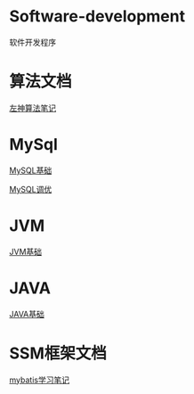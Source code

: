 <!--ts-->
<!--te-->

# Software-development

软件开发程序

# 算法文档

[左神算法笔记](https://github.com/Sui-Xing/Software-development/blob/main/%E7%AE%97%E6%B3%95/%E7%AE%97%E6%B3%95%E9%A2%98%E7%AC%94%E8%AE%B0.md)

# MySql
[MySQL基础](https://github.com/Sui-Xing/Software-development/blob/main/%E5%90%8E%E7%AB%AF/mysql%E5%9F%BA%E7%A1%80.md)

[MySQL调优](https://github.com/Sui-Xing/Software-development/blob/main/%E5%90%8E%E7%AB%AF/mysql%E8%B0%83%E4%BC%98.md)

# JVM
[JVM基础](https://github.com/Sui-Xing/Software-development/blob/main/%E5%90%8E%E7%AB%AF/JVM%E5%9F%BA%E7%A1%80.md)

# JAVA
[JAVA基础](https://github.com/Sui-Xing/Software-development/blob/main/%E5%90%8E%E7%AB%AF/Java/java%E5%9F%BA%E7%A1%80.md)

# SSM框架文档
[mybatis学习笔记](https://github.com/Sui-Xing/Software-development/blob/main/%E5%90%8E%E7%AB%AF/SSM/Mybatis%E5%AD%A6%E4%B9%A0%E7%AC%94%E8%AE%B0.md)
